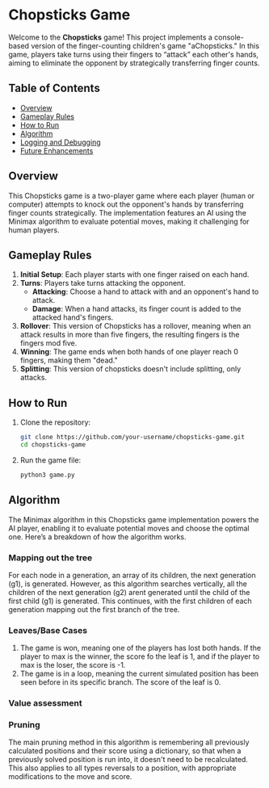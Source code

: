 # Chopsticks Game

Welcome to the **Chopsticks** game! This project implements a console-based version of the finger-counting children's game "aChopsticks." In this game, players take turns using their fingers to “attack” each other's hands, aiming to eliminate the opponent by strategically transferring finger counts.

## Table of Contents

- [Overview](#overview)
- [Gameplay Rules](#gameplay-rules)
- [How to Run](#how-to-run)
- [Algorithm](#algorithm)
- [Logging and Debugging](#logging-and-debugging)
- [Future Enhancements](#future-enhancements)

## Overview

This Chopsticks game is a two-player game where each player (human or computer) attempts to knock out the opponent's hands by transferring finger counts strategically. The implementation features an AI using the Minimax algorithm to evaluate potential moves, making it challenging for human players.

## Gameplay Rules

1. **Initial Setup**: Each player starts with one finger raised on each hand.
2. **Turns**: Players take turns attacking the opponent.
   - **Attacking**: Choose a hand to attack with and an opponent's hand to attack. 
   - **Damage**: When a hand attacks, its finger count is added to the attacked hand's fingers.
3. **Rollover**: This version of Chopsticks has a rollover, meaning when an attack results in more than five fingers, the resulting fingers is the fingers mod five.
4. **Winning**: The game ends when both hands of one player reach 0 fingers, making them "dead."
5. **Splitting**: This version of chopsticks doesn't include splitting, only attacks.

## How to Run
1. Clone the repository:
   ```bash
   git clone https://github.com/your-username/chopsticks-game.git
   cd chopsticks-game
1. Run the game file:
   ```bash
   python3 game.py

## Algorithm
The Minimax algorithm in this Chopsticks game implementation powers the AI player, enabling it to evaluate potential moves and choose the optimal one. Here’s a breakdown of how the algorithm works.

### Mapping out the tree
For each node in a generation, an array of its children, the next generation (g1), is generated. However, as this algorithm searches vertically, all the children of the next generation (g2) arent generated until the child of the first child (g1) is generated. This continues, with the first children of each generation mapping out the first branch of the tree.

### Leaves/Base Cases
1. The game is won, meaning one of the players has lost both hands. If the player to max is the winner, the score fo the leaf is 1, and if the player to max is the loser, the score is -1.
2. The game is in a loop, meaning the current simulated position has been seen before in its specific branch. The score of the leaf is 0.

### Value assessment

### Pruning
The main pruning method in this algorithm is remembering all previously calculated positions and their score using a dictionary, so that when a previously solved position is run into, it doesn't need to be recalculated. This also applies to all types reversals to a position, with appropriate modifications to the move and score.


  



